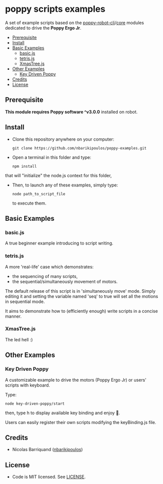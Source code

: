# poppy scripts examples

A set of example scripts based on the [poppy-robot-cli](https://github.com/nbarikipoulos/poppy-robot-cli)/[core](https://github.com/nbarikipoulos/poppy-robot-core) modules dedicated to drive the __Poppy Ergo Jr__.

<!-- toc -->

- [Prerequisite](#prerequisite)
- [Install](#install)
- [Basic Examples](#basic-examples)
  * [basic.js](#basicjs)
  * [tetris.js](#tetrisjs)
  * [XmasTree.js](#xmastreejs)
- [Other Examples](#other-examples)
  * [Key Driven Poppy](#key-driven-poppy)
- [Credits](#credits)
- [License](#license)

<!-- tocstop -->

## Prerequisite

__This module requires Poppy software ^v3.0.0__ installed on robot.

## Install

- Clone this repository anywhere on your computer:

  ```shell
  git clone https://github.com/nbarikipoulos/poppy-examples.git
  ```

- Open a terminal in this folder and type:

  ```shell
  npm install
  ```

that will "initialize" the node.js context for this folder,

- Then, to launch any of these examples, simply type:

  ```shell
  node path_to_script_file
  ```

  to execute them.

## Basic Examples

### basic.js

A true beginner example introducing to script writing.

### tetris.js

A more 'real-life' case which demonstrates:

- the sequencing of many scripts,
- the sequential/simultaneously movement of motors.

The default release of this script is in 'simultaneously move' mode. Simply editing it and setting the variable named 'seq' to true will set all the motions in sequential mode.

It aims to demonstrate how to (efficiently enough) write scripts in a concise manner.

### XmasTree.js

The led hell :)

## Other Examples

### Key Driven Poppy

A customizable example to drive the motors (Poppy Ergo Jr) or users' scripts with keyboard.

Type:

```shell
node key-driven-poppy/start
````

then, type h to display available key binding and enjoy 🙂.

Users can easily register their own scripts modifying the keyBinding.js file.

## Credits

- Nicolas Barriquand ([nbarikipoulos](https://github.com/nbarikipoulos))

## License

- Code is MIT licensed. See [LICENSE](./LICENSE.md).
